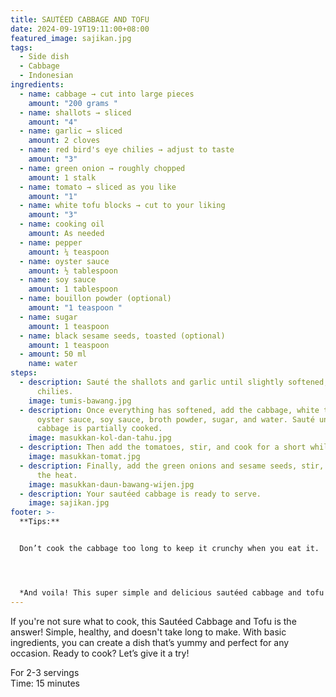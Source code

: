 ```yaml
---
title: SAUTÉED CABBAGE AND TOFU
date: 2024-09-19T19:11:00+08:00
featured_image: sajikan.jpg
tags:
  - Side dish
  - Cabbage
  - Indonesian
ingredients:
  - name: cabbage → cut into large pieces
    amount: "200 grams "
  - name: shallots → sliced
    amount: "4"
  - name: garlic → sliced
    amount: 2 cloves
  - name: red bird's eye chilies → adjust to taste
    amount: "3"
  - name: green onion → roughly chopped
    amount: 1 stalk
  - name: tomato → sliced as you like
    amount: "1"
  - name: white tofu blocks → cut to your liking
    amount: "3"
  - name: cooking oil
    amount: As needed
  - name: pepper
    amount: ¼ teaspoon
  - name: oyster sauce
    amount: ½ tablespoon
  - name: soy sauce
    amount: 1 tablespoon
  - name: bouillon powder (optional)
    amount: "1 teaspoon "
  - name: sugar
    amount: 1 teaspoon
  - name: black sesame seeds, toasted (optional)
    amount: 1 teaspoon
  - amount: 50 ml
    name: water
steps:
  - description: Sauté the shallots and garlic until slightly softened, then add the
      chilies.
    image: tumis-bawang.jpg
  - description: Once everything has softened, add the cabbage, white tofu, pepper,
      oyster sauce, soy sauce, broth powder, sugar, and water. Sauté until the
      cabbage is partially cooked.
    image: masukkan-kol-dan-tahu.jpg
  - description: Then add the tomatoes, stir, and cook for a short while.
    image: masukkan-tomat.jpg
  - description: Finally, add the green onions and sesame seeds, stir, and turn off
      the heat.
    image: masukkan-daun-bawang-wijen.jpg
  - description: Your sautéed cabbage is ready to serve.
    image: sajikan.jpg
footer: >-
  **Tips:**


  Don’t cook the cabbage too long to keep it crunchy when you eat it.




  *And voila! This super simple and delicious sautéed cabbage and tofu is ready to enjoy. It’s tastilicious, perfect for a daily meal or a healthy snack. Happy cooking!*
---
```

If you're not sure what to cook, this Sautéed Cabbage and Tofu is the answer! Simple, healthy, and doesn't take long to make. With basic ingredients, you can create a dish that’s yummy and perfect for any occasion. Ready to cook? Let’s give it a try!



For 2-3 servings\
Time: 15 minutes
